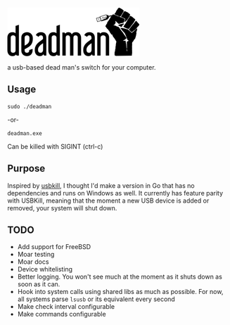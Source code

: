 ![deadman](github/logo.png)

a usb-based dead man's switch for your computer.

## Usage
```
sudo ./deadman
```
-or-
```
deadman.exe
```

Can be killed with SIGINT (ctrl-c)

## Purpose
Inspired by [usbkill](https://github.com/hephaest0s/usbkill), I thought I'd make a version in Go that has no dependencies and runs on Windows as well. It currently has feature parity with USBKill, meaning that the moment a new USB device is added or removed, your system will shut down.

## TODO
* Add support for FreeBSD
* Moar testing
* Moar docs
* Device whitelisting
* Better logging. You won't see much at the moment as it shuts down as soon as it can.
* Hook into system calls using shared libs as much as possible. For now, all systems parse ```lsusb``` or its equivalent every second
* Make check interval configurable
* Make commands configurable
